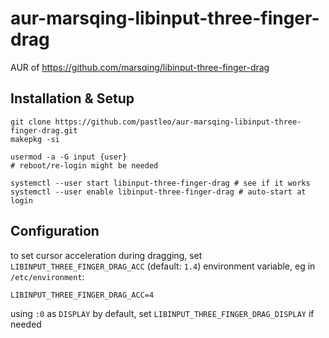 # aur-marsqing-libinput-three-finger-drag
AUR of https://github.com/marsqing/libinput-three-finger-drag

## Installation & Setup

```
git clone https://github.com/pastleo/aur-marsqing-libinput-three-finger-drag.git
makepkg -si

usermod -a -G input {user}
# reboot/re-login might be needed

systemctl --user start libinput-three-finger-drag # see if it works
systemctl --user enable libinput-three-finger-drag # auto-start at login
```

## Configuration

to set cursor acceleration during dragging, set `LIBINPUT_THREE_FINGER_DRAG_ACC` (default: `1.4`) environment variable, eg in `/etc/environment`:

```
LIBINPUT_THREE_FINGER_DRAG_ACC=4
```

using `:0` as `DISPLAY` by default, set `LIBINPUT_THREE_FINGER_DRAG_DISPLAY` if needed
